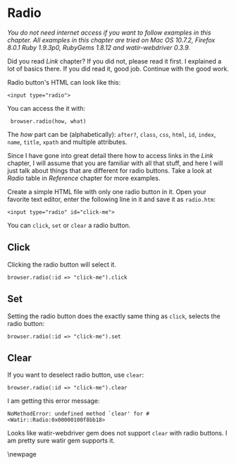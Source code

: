 # Radio

*You do not need internet access if you want to follow examples in this chapter. All examples in this chapter are tried on Mac OS 10.7.2, Firefox 8.0.1 Ruby 1.9.3p0, RubyGems 1.8.12 and watir-webdriver 0.3.9.*

Did you read *Link* chapter? If you did not, please read it first. I explained a lot of basics there. If you did read it, good job. Continue with the good work.

Radio button's HTML can look like this:

    <input type="radio">

You can access the it with:

     browser.radio(how, what)

The *how* part can be (alphabetically): `after?`, `class`, `css`, `html`, `id`, `index`, `name`, `title`, `xpath` and multiple attributes.

Since I have gone into great detail there how to access links in the *Link* chapter, I will assume that you are familiar with all that stuff, and here I will just talk about things that are different for radio buttons. Take a look at *Radio* table in *Reference* chapter for more examples.

Create a simple HTML file with only one radio button in it. Open your favorite text editor, enter the following line in it and save it as `radio.htm`:

    <input type="radio" id="click-me">

You can `click`, `set` or `clear` a radio button.

## Click

Clicking the radio button will select it.

    browser.radio(:id => "click-me").click

## Set

Setting the radio button does the exactly same thing as `click`, selects the radio button:

    browser.radio(:id => "click-me").set

## Clear

If you want to deselect radio button, use `clear`:

    browser.radio(:id => "click-me").clear

I am getting this error message:

    NoMethodError: undefined method `clear' for #<Watir::Radio:0x00000100f8bb18>

Looks like watir-webdriver gem does not support `clear` with radio buttons. I am pretty sure watir gem supports it.

\newpage

